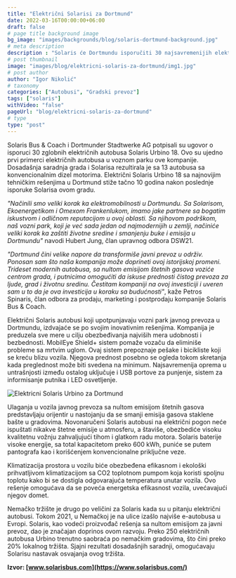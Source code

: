 ```yaml
---
title: "Električni Solarisi za Dortmund"
date: 2022-03-16T00:00:00+06:00
draft: false
# page title background image
bg_image: "images/backgrounds/blog/solaris-dortmund-background.jpg"
# meta description
description : "Solaris će Dortmundu isporučiti 30 najsavremenijih električnih autobusa. Zglobni Urbino 18 u električnoj izvedbi na ulicama Dortmunda pojaviće se krajem 2022. godine. Ova investicija gradskog saobraćajnog preduzeća Dortmunder Stadtwerke AG u nove Solarise, samo je jedan deo dugoročnog plana koji je izrađen u cilju smanjenja zagađenja vazduha i buke u urbanim sredinama."
# post thumbnail
image: "images/blog/elektricni-solaris-za-dortmund/img1.jpg"
# post author
author: "Igor Nikolić"
# taxonomy
categories: ["Autobusi", "Gradski prevoz"]
tags: ["solaris"]
withVideo: "false"
pageUrl: "blog/elektricni-solaris-za-dortmund"
# type
type: "post"
---
```


Solaris Bus & Coach i Dortmunder Stadtwerke AG potpisali su ugovor o isporuci 30 zglobnih električnih autobusa Solaris Urbino 18. Ovo su ujedno prvi primerci električnih autobusa u voznom parku ove kompanije. Dosadašnja saradnja grada i Solarisa rezultirala je sa 13 autobusa sa konvencionalnim dizel motorima. Električni Solaris Urbino 18 sa najnovijim tehničkim rešenjima u Dortmund stiže tačno 10 godina nakon poslednje isporuke Solarisa ovom gradu.

*"Načinili smo veliki korak ka elektromobilnosti u Dortmundu. Sa Solarisom, Ekoenergetikom i Omexom Frankenlukom, imamo jake partnere sa bogatim iskustvom i odličnom reputacijom u ovoj oblasti. Sa njihovom podrškom, naš vozni park, koji je već sada jedan od najmodernijih u zemlji, načiniće veliki korak ka zaštiti životne sredine i smanjenju buke i emisija u Dortmundu"* navodi Hubert Jung, član upravnog odbora DSW21. 

*"Dortmund čini velike napore da transformiše javni prevoz u održiv. Ponosan sam što naša kompanija može doprineti ovoj istorijskoj promeni. Trideset modernih autobusa, sa nultom emisijom štetnih gasova voziće centrom grada, i putnicima omogućiti da iskuse prednosti čistog prevoza za ljude, grad i životnu sredinu. Čestitam kompaniji na ovoj investiciji i uveren sam u to da je ova investicija u koraku sa budućnosti"*, kaže Petros Spinaris, član odbora za prodaju, marketing i postprodaju kompanije Solaris Bus & Coach. 

Električni Solaris autobusi koji upotpunjavaju vozni park javnog prevoza u Dortmundu, izdvajaće se po svojim inovativnim rešenjima. Kompanija je preduzela sve mere u cilju obezbeđivanja najviših mera udobnosti i bezbednosti. MobilEye Shield+ sistem pomaže vozaču da eliminiše probleme sa mrtvim uglom. Ovaj sistem prepoznaje pešake i bicikliste koji se kreću blizu vozila. Njegova prednost posebno se ogleda tokom skretanja kada preglednost može biti svedena na minimum. Najsavremenija oprema u untrašnjosti između ostalog uključuje i USB portove za punjenje, sistem za informisanje putnika i LED osvetljenje.

![Elektricni Solaris Urbino za Dortmund](/images/blog/elektricni-solaris-za-dortmund/img2.jpg "Elektricni Solaris Urbino za Dortmund")

Ulaganja u vozila javnog prevoza sa nultom emisijom štetnih gasova predstavljaju orijentir u nastojanju da se smanji emisija gasova staklene bašte u gradovima. Novonaručeni Solaris autobusi na električni pogon neće ispuštati nikakve štetne emisije u atmosferu, a štaviše, obezbediće visoku kvalitetnu vožnju zahvaljujući tihom i glatkom radu motora. Solaris baterije visoke energije, sa total kapacitetom preko 600 kWh, puniće se putem pantografa kao i korišćenjem konvencionalne priključne veze.

Klimatizacija prostora u vozilu biće obezbeđena efikasnom i ekološki prihvatljivom klimatizacijom sa CO2 toplotnom pumpom koja koristi spoljnu toplotu kako bi se dostigla odgovarajuća temperatura unutar vozila. Ovo rešenje omogućava da se poveća energetska efikasnost vozila, uvećavajući njegov domet.

Nemačko tržište je drugo po veličini za Solaris kada su u pitanju električni autobusi. Tokom 2021, u Nemačkoj je na ulice izašlo najviše e-autobusa u Evropi. Solaris, kao vodeći proizvođač rešenja sa nultom emisijom za javni prevoz, dao je značajan doprinos ovom razvoju. Preko 250 električnih autobusa Urbino trenutno saobraća po nemačkim gradovima, što čini preko 20% lokalnog tržišta. Sjajni rezultati dosadašnjih saradnji, omogućavaju Solarisu nastavak osvajanja ovog tržišta.

**Izvor: [www.solarisbus.com](https://www.solarisbus.com/)**